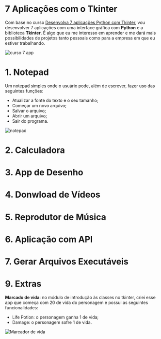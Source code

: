 # 7 Aplicações com o Tkinter

Com base no curso [Desenvolva 7 aplicações Python com Tkinter](https://www.udemy.com/course/desenvolva-7-aplicacoes-python-do-zero-a-publicacao/), vou desenvolver 7 aplicações com uma interface gráfica com **Python** e a biblioteca **Tkinter**. É algo que eu me interesso em aprender e me dará mais possibilidades de projetos tanto pessoais como para a empresa em que eu estiver trabalhando.

![curso 7 app](https://user-images.githubusercontent.com/97196457/170774757-a75c038c-46d8-4d1d-a5c9-7b4bdd4114e7.png)

# 1. Notepad

Um notepad simples onde o usuário pode, além de escrever, fazer uso das seguintes funções:
- Atualizar a fonte do texto e o seu tamanho;
- Começar um novo arquivo;
- Salvar o arquivo;
- Abrir um arquivo;
- Sair do programa.

![notepad](https://user-images.githubusercontent.com/97196457/170774521-e593524d-d931-46ae-b4bd-4544b1d642e9.png)

# 2. Calculadora

# 3. App de Desenho

# 4. Donwload de Vídeos

# 5. Reprodutor de Música

# 6. Aplicação com API

# 7. Gerar Arquivos Executáveis

# 9. Extras

**Marcado de vida**: no módulo de introdução às classes no tkinter, criei esse app que começa com 20 de vida do personagem e possui as seguintes funcionalidades:
- Life Potion: o personagem ganha 1 de vida;
- Damage: o personagem sofre 1 de vida.

![Marcador de vida](https://user-images.githubusercontent.com/97196457/170773847-cdd6d041-85d7-42a7-bd4b-b916325a8c73.png)
